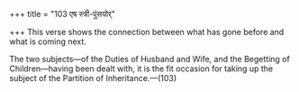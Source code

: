 +++
title = "103 एष स्त्री-पुंसयोर्"

+++
This verse shows the connection between what has gone before and what is
coming next.

The two subjects—of the Duties of Husband and Wife, and the Begetting of
Children—having been dealt with, it is the fit occasion for taking up
the subject of the Partition of Inheritance.—(103)



